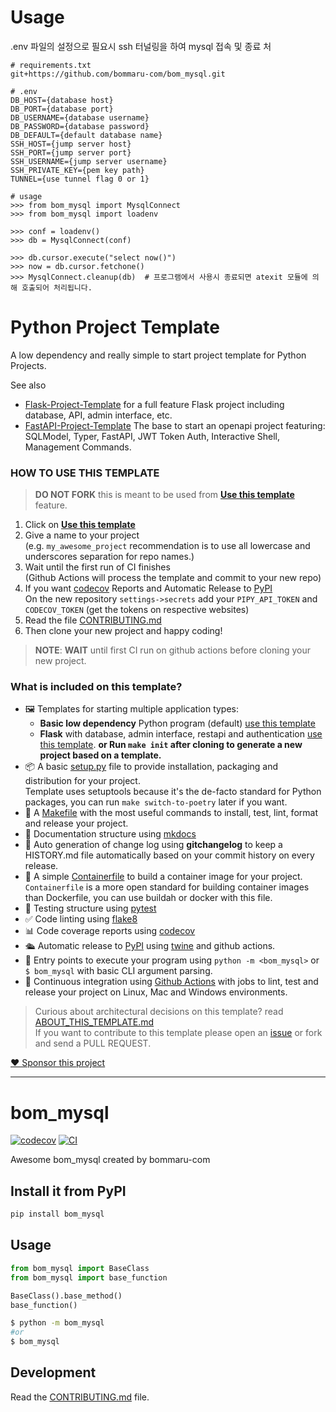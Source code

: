 # Usage

.env 파일의 설정으로 필요시 ssh 터널링을 하여 mysql 접속 및 종료 처
```
# requirements.txt
git+https://github.com/bommaru-com/bom_mysql.git

# .env
DB_HOST={database host}
DB_PORT={database port}
DB_USERNAME={database username}
DB_PASSWORD={database password}
DB_DEFAULT={default database name}
SSH_HOST={jump server host}
SSH_PORT={jump server port}
SSH_USERNAME={jump server username}
SSH_PRIVATE_KEY={pem key path}
TUNNEL={use tunnel flag 0 or 1}

# usage
>>> from bom_mysql import MysqlConnect
>>> from bom_mysql import loadenv

>>> conf = loadenv()
>>> db = MysqlConnect(conf)

>>> db.cursor.execute("select now()")
>>> now = db.cursor.fetchone()
>>> MysqlConnect.cleanup(db)  # 프로그램에서 사용시 종료되면 atexit 모듈에 의해 호출되어 처리됩니다.
```


# Python Project Template

A low dependency and really simple to start project template for Python Projects.

See also 
- [Flask-Project-Template](https://github.com/rochacbruno/flask-project-template/) for a full feature Flask project including database, API, admin interface, etc.
- [FastAPI-Project-Template](https://github.com/rochacbruno/fastapi-project-template/) The base to start an openapi project featuring: SQLModel, Typer, FastAPI, JWT Token Auth, Interactive Shell, Management Commands.

### HOW TO USE THIS TEMPLATE

> **DO NOT FORK** this is meant to be used from **[Use this template](https://github.com/rochacbruno/python-project-template/generate)** feature.

1. Click on **[Use this template](https://github.com/rochacbruno/python-project-template/generate)**
3. Give a name to your project  
   (e.g. `my_awesome_project` recommendation is to use all lowercase and underscores separation for repo names.)
3. Wait until the first run of CI finishes  
   (Github Actions will process the template and commit to your new repo)
4. If you want [codecov](https://about.codecov.io/sign-up/) Reports and Automatic Release to [PyPI](https://pypi.org)  
  On the new repository `settings->secrets` add your `PIPY_API_TOKEN` and `CODECOV_TOKEN` (get the tokens on respective websites)
4. Read the file [CONTRIBUTING.md](CONTRIBUTING.md)
5. Then clone your new project and happy coding!

> **NOTE**: **WAIT** until first CI run on github actions before cloning your new project.

### What is included on this template?

- 🖼️ Templates for starting multiple application types:
  * **Basic low dependency** Python program (default) [use this template](https://github.com/rochacbruno/python-project-template/generate)
  * **Flask** with database, admin interface, restapi and authentication [use this template](https://github.com/rochacbruno/flask-project-template/generate).
  **or Run `make init` after cloning to generate a new project based on a template.**
- 📦 A basic [setup.py](setup.py) file to provide installation, packaging and distribution for your project.  
  Template uses setuptools because it's the de-facto standard for Python packages, you can run `make switch-to-poetry` later if you want.
- 🤖 A [Makefile](Makefile) with the most useful commands to install, test, lint, format and release your project.
- 📃 Documentation structure using [mkdocs](http://www.mkdocs.org)
- 💬 Auto generation of change log using **gitchangelog** to keep a HISTORY.md file automatically based on your commit history on every release.
- 🐋 A simple [Containerfile](Containerfile) to build a container image for your project.  
  `Containerfile` is a more open standard for building container images than Dockerfile, you can use buildah or docker with this file.
- 🧪 Testing structure using [pytest](https://docs.pytest.org/en/latest/)
- ✅ Code linting using [flake8](https://flake8.pycqa.org/en/latest/)
- 📊 Code coverage reports using [codecov](https://about.codecov.io/sign-up/)
- 🛳️ Automatic release to [PyPI](https://pypi.org) using [twine](https://twine.readthedocs.io/en/latest/) and github actions.
- 🎯 Entry points to execute your program using `python -m <bom_mysql>` or `$ bom_mysql` with basic CLI argument parsing.
- 🔄 Continuous integration using [Github Actions](.github/workflows/) with jobs to lint, test and release your project on Linux, Mac and Windows environments.

> Curious about architectural decisions on this template? read [ABOUT_THIS_TEMPLATE.md](ABOUT_THIS_TEMPLATE.md)  
> If you want to contribute to this template please open an [issue](https://github.com/rochacbruno/python-project-template/issues) or fork and send a PULL REQUEST.

[❤️ Sponsor this project](https://github.com/sponsors/rochacbruno/)

<!--  DELETE THE LINES ABOVE THIS AND WRITE YOUR PROJECT README BELOW -->

---
# bom_mysql

[![codecov](https://codecov.io/gh/bommaru-com/bom_mysql/branch/main/graph/badge.svg?token=bom_mysql_token_here)](https://codecov.io/gh/bommaru-com/bom_mysql)
[![CI](https://github.com/bommaru-com/bom_mysql/actions/workflows/main.yml/badge.svg)](https://github.com/bommaru-com/bom_mysql/actions/workflows/main.yml)

Awesome bom_mysql created by bommaru-com

## Install it from PyPI

```bash
pip install bom_mysql
```

## Usage

```py
from bom_mysql import BaseClass
from bom_mysql import base_function

BaseClass().base_method()
base_function()
```

```bash
$ python -m bom_mysql
#or
$ bom_mysql
```

## Development

Read the [CONTRIBUTING.md](CONTRIBUTING.md) file.
